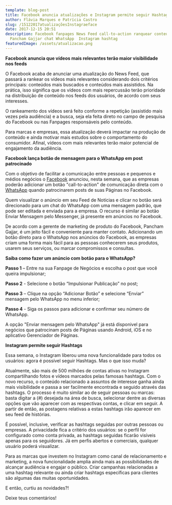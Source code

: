 ```yaml
---
template: blog-post
title: Facebook anuncia atualizações e Instagram permite seguir Hashtags
author: Flávia Marques e Patrícia Castro
slug: /15122017atualizaçõesInstagraeface
date: 2017-12-15 20:51
description: Facebook fanpages News Feed call-to-action ranquear conteudo
  Pancham Gajjar chat WhatsApp  Instagram hashtag
featuredImage: /assets/atualizacao.png
---
```


**Facebook anuncia que vídeos mais relevantes terão maior visibilidade nos feeds**

O Facebook acaba de anunciar uma atualização do News Feed, que passará a rankear os vídeos mais relevantes considerando dois critérios principais: conteúdos mais buscados e conteúdos mais assistidos. Na prática, isso significa que os vídeos com mais repercussão terão prioridade na distribuição de conteúdo nos feeds dos usuários, de acordo com seus interesses.

O rankeamento dos vídeos será feito conforme a repetição (assistido mais vezes pela audiência) e a busca, seja ela feita direto no campo de pesquisa do Facebook ou nas Fanpages responsáveis pelo conteúdo.

Para marcas e empresas, essa atualização deverá impactar na produção de conteúdo e ainda motivar mais estudos sobre o comportamento do consumidor. Afinal, vídeos com mais relevantes terão maior potencial de engajamento da audiência.

**Facebook lança botão de mensagem para o WhatsApp em post patrocinado**

Com o objetivo de facilitar a comunicação entre pessoas e pequenos e médios negócios o [Facebook](http://facebook.com/) anunciou, nesta semana, que as empresas poderão adicionar um botão "call-to-action" de comunicação direta com o [WhatsApp](http://whatsapp.com/) quando patrocinarem posts de suas Páginas no Facebook.

Quem visualizar o anúncio em seu Feed de Notícias e clicar no botão será direcionado para um chat do WhatsApp com uma mensagem padrão, que pode ser editada e enviada para a empresa. O recurso é similar ao botão Enviar Mensagem pelo Messenger, já presente em anúncios no Facebook.

De acordo com a gerente de marketing de produto do Facebook, Pancham Gajjar, é um jeito fácil e conveniente para manter contato. Adicionando um botão direto para o WhatsApp nos anúncios do Facebook, as empresas criam uma forma mais fácil para as pessoas conhecerem seus produtos, usarem seus serviços, ou marcar compromissos e consultas.

**Saiba como fazer um anúncio com botão para o WhatsApp?**

**Passo 1** – Entre na sua Fanpage de Negócios e escolha o post que você queira impulsionar;

**Passo 2** - Selecione o botão “Impulsionar Publicação” no post;

**Passo 3** – Clique na opção “Adicionar Botão” e selecione “Enviar” mensagem pelo WhatsApp no menu inferior;

**Passo 4** - Siga os passos para adicionar e confirmar seu número de WhatsApp.

A opção "Enviar mensagem pelo WhatsApp" já está disponivel para negócios que patrocinam posts de Páginas usando Android, iOS e no aplicativo Gerenciador de Páginas.

**Instagram permite seguir Hashtags**

Essa semana, o Instagram liberou uma nova funcionalidade para todos os usuários: agora é possível seguir Hashtags. Mas o que isso muda?

Atualmente, são mais de 500 milhões de contas ativas no Instagram compartilhando fotos e vídeos marcados pelas famosas hashtags. Com o novo recurso, o conteúdo relacionado a assuntos de interesse ganha ainda mais visibilidade e passa a ser facilmente encontrada e seguido através das hashtags. O processo é muito similar ao de seguir pessoas ou marcas: basta digitar a (#) desejada na área de busca, selecionar dentre as diversas opções que vão aparecer com as respectivas contas, e clicar em seguir. A partir de então, as postagens relativas a estas hashtags irão aparecer em seu feed de histórias.

É possível, inclusive, verificar as hashtags seguidas por outras pessoas ou empresas. A privacidade fica a critério dos usuários: se o perfil for configurado como conta privada, as hashtags seguidas ficarão visíveis apenas para os seguidores. Já em perfis abertos e comerciais, qualquer usuário poderá visualizar.

Para as marcas que investem no Instagram como canal de relacionamento e marketing, a nova funcionalidade amplia ainda mais as possibilidades de alcançar audiência e engajar o público. Criar campanhas relacionadas a uma hashtag relevante ou ainda criar hashtags específicas para clientes são algumas das muitas oportunidades.

E então, curtiu as novidades?!

Deixe teus comentários!

<!--EndFragment-->